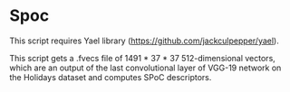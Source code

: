 # Spoc

This script requires Yael library (https://github.com/jackculpepper/yael).

This script gets a .fvecs file of 1491 * 37 * 37 512-dimensional vectors, which are an output of the last convolutional layer of VGG-19 network on the Holidays dataset and computes SPoC descriptors.
